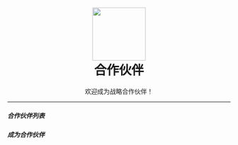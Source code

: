 <h1 align="center">
  <img src="https://codeberg.org/img/img-misc/raw/branch/main/partner.svg" width="120" height="120" />
  <br />
  合作伙伴
</h1>
<p align="center">
    欢迎成为战略合作伙伴！
</p>

------

##### 合作伙伴列表

##### 成为合作伙伴